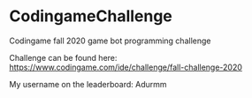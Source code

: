 # CodingameChallenge
Codingame fall 2020 game bot programming challenge

Challenge can be found here: https://www.codingame.com/ide/challenge/fall-challenge-2020

My username on the leaderboard: Adurmm
